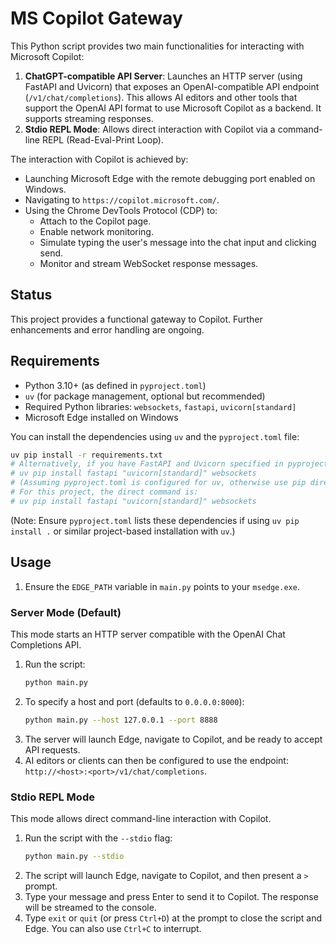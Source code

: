 # MS Copilot Gateway

This Python script provides two main functionalities for interacting with Microsoft Copilot:

1.  **ChatGPT-compatible API Server**: Launches an HTTP server (using FastAPI and Uvicorn) that exposes an OpenAI-compatible API endpoint (`/v1/chat/completions`). This allows AI editors and other tools that support the OpenAI API format to use Microsoft Copilot as a backend. It supports streaming responses.
2.  **Stdio REPL Mode**: Allows direct interaction with Copilot via a command-line REPL (Read-Eval-Print Loop).

The interaction with Copilot is achieved by:
*   Launching Microsoft Edge with the remote debugging port enabled on Windows.
*   Navigating to `https://copilot.microsoft.com/`.
*   Using the Chrome DevTools Protocol (CDP) to:
    *   Attach to the Copilot page.
    *   Enable network monitoring.
    *   Simulate typing the user's message into the chat input and clicking send.
    *   Monitor and stream WebSocket response messages.

## Status

This project provides a functional gateway to Copilot. Further enhancements and error handling are ongoing.

## Requirements

*   Python 3.10+ (as defined in `pyproject.toml`)
*   `uv` (for package management, optional but recommended)
*   Required Python libraries: `websockets`, `fastapi`, `uvicorn[standard]`
*   Microsoft Edge installed on Windows

You can install the dependencies using `uv` and the `pyproject.toml` file:
```bash
uv pip install -r requirements.txt
# Alternatively, if you have FastAPI and Uvicorn specified in pyproject.toml's dependencies:
# uv pip install fastapi "uvicorn[standard]" websockets
# (Assuming pyproject.toml is configured for uv, otherwise use pip directly with a requirements file or individual packages)
# For this project, the direct command is:
# uv pip install fastapi "uvicorn[standard]" websockets
```
(Note: Ensure `pyproject.toml` lists these dependencies if using `uv pip install .` or similar project-based installation with `uv`.)


## Usage

1.  Ensure the `EDGE_PATH` variable in `main.py` points to your `msedge.exe`.

### Server Mode (Default)

This mode starts an HTTP server compatible with the OpenAI Chat Completions API.

1.  Run the script:
    ```bash
    python main.py
    ```
2.  To specify a host and port (defaults to `0.0.0.0:8000`):
    ```bash
    python main.py --host 127.0.0.1 --port 8888
    ```
3.  The server will launch Edge, navigate to Copilot, and be ready to accept API requests.
4.  AI editors or clients can then be configured to use the endpoint: `http://<host>:<port>/v1/chat/completions`.

### Stdio REPL Mode

This mode allows direct command-line interaction with Copilot.

1.  Run the script with the `--stdio` flag:
    ```bash
    python main.py --stdio
    ```
2.  The script will launch Edge, navigate to Copilot, and then present a `>` prompt.
3.  Type your message and press Enter to send it to Copilot. The response will be streamed to the console.
4.  Type `exit` or `quit` (or press `Ctrl+D`) at the prompt to close the script and Edge. You can also use `Ctrl+C` to interrupt.